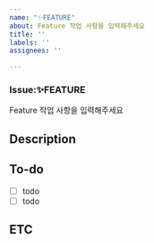 ```yaml
---
name: "✨FEATURE"
about: Feature 작업 사항을 입력해주세요
title: ''
labels: ''
assignees: ''

---
```


### Issue:✨FEATURE
Feature 작업 사항을 입력해주세요

## Description

## To-do
- [ ] todo
- [ ] todo

## ETC
